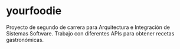 # yourfoodie
Proyecto de segundo de carrera para Arquitectura e Integración de Sistemas Software. Trabajo con diferentes APIs para obtener recetas gastronómicas.

